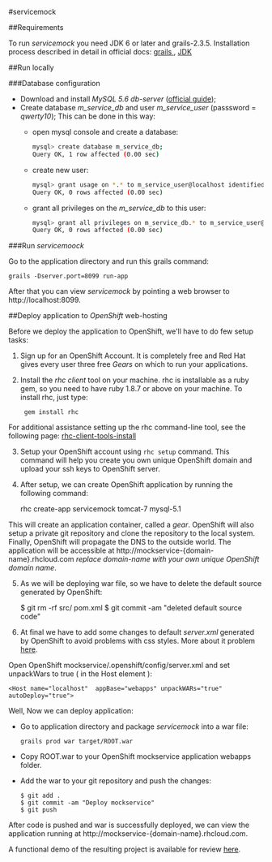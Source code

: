 #servicemock


##Requirements

To run *servicemock* you need JDK 6 or later and grails-2.3.5. Installation process described in
detail in official docs: <a href="http://grails.org/doc/latest/guide/gettingStarted.html#requirements" target="_blank">
grails </a>, <a href="http://docs.oracle.com/javase/7/docs/webnotes/install/windows/jdk-installation-windows.html"
target="_blank">JDK</a>

##Run locally

###Database configuration

* Download and install *MySQL 5.6 db-server* (<a href="http://dev.mysql.com/doc/refman/5.1/en/windows-installation.html"
    target="_blank">official guide</a>);
* Create database *m_service_db* and user *m_service_user* (passsword = *qwerty10*); This can be done in this way:
    - open mysql console and create a database:
        
        ```sh
        mysql> create database m_service_db; 
        Query OK, 1 row affected (0.00 sec)

    - create new user:
        
        ```sh
        mysql> grant usage on *.* to m_service_user@localhost identified by 'qwerty10';
        Query OK, 0 rows affected (0.00 sec)

    - grant all privileges on the *m_service_db* to this user:

        ```sh
        mysql> grant all privileges on m_service_db.* to m_service_user@localhost; 
        Query OK, 0 rows affected (0.00 sec)

###Run *servicemoock*

Go to the application directory and run this grails command:

    grails -Dserver.port=8099 run-app

After that you can view *servicemock* by pointing a web browser to http://localhost:8099.

##Deploy application to *OpenShift* web-hosting

Before we deploy the application to OpenShift, we'll have to do few setup tasks:

1) Sign up for an OpenShift Account. It is completely free and Red Hat gives every user three free *Gears* on which to run your applications.

2) Install the *rhc client* tool on your machine. rhc is installable as a ruby gem, so you need to have ruby 1.8.7 or above on your machine. To install rhc, just type:

        gem install rhc

For additional assistance setting up the rhc command-line tool, see the following page:
<a href="https://openshift.redhat.com/community/developers/rhc-client-tools-install" target="_blank">
rhc-client-tools-install
</a>

3) Setup your OpenShift account using `rhc setup` command. This command will help you create you own unique OpenShift domain and upload your ssh keys to OpenShift server.

4) After setup, we can create OpenShift application by running the following command:

    rhc create-app servicemock tomcat-7 mysql-5.1

This will create an application container, called a *gear*. OpenShift will also setup a private git repository and clone the repository to the local system. Finally, OpenShift will propagate the DNS to the outside world.
The application will be accessible at http://mockservice-{domain-name}.rhcloud.com *replace domain-name with your own unique OpenShift domain name*.

5) As we will be deploying war file, so we have to delete the default source generated by OpenShift:

    $ git rm -rf src/ pom.xml
    $ git commit -am "deleted default source code"

6) At final we have to add some changes to default *server.xml* generated by OpenShift to avoid problems with css styles. More about it problem
<a href="https://www.openshift.com/forums/openshift/missing-css-files-when-using-grails-war-modules" target="_blank">here</a>.

Open OpenShift mockservice/.openshift/config/server.xml and set unpackWars to true ( in the Host element ):

    <Host name="localhost"  appBase="webapps" unpackWARs="true" autoDeploy="true">    


Well, Now we can deploy application: 

- Go to application directory and package *servicemock* into a war file:

    `grails prod war target/ROOT.war`

- Copy ROOT.war to your OpenShift mockservice application webapps folder.

- Add the war to your git repository and push the changes:
    
    ```git
    $ git add .
    $ git commit -am "Deploy mockservice"
    $ git push

After code is pushed and war is successfully deployed, we can view the application running at
http://mockservice-{domain-name}.rhcloud.com.

A functional demo of the resulting project is available for review
<a href="http://mockservice-servicemock.rhcloud.com">here</a>.
